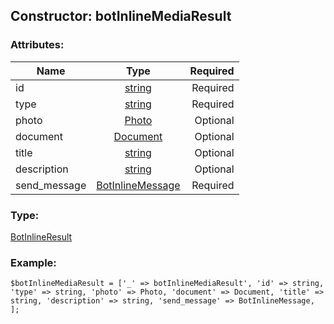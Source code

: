 ## Constructor: botInlineMediaResult  

### Attributes:

| Name     |    Type       | Required |
|----------|:-------------:|---------:|
|id|[string](../types/string.md) | Required|
|type|[string](../types/string.md) | Required|
|photo|[Photo](../types/Photo.md) | Optional|
|document|[Document](../types/Document.md) | Optional|
|title|[string](../types/string.md) | Optional|
|description|[string](../types/string.md) | Optional|
|send\_message|[BotInlineMessage](../types/BotInlineMessage.md) | Required|
### Type: 

[BotInlineResult](../types/BotInlineResult.md)
### Example:

```
$botInlineMediaResult = ['_' => botInlineMediaResult', 'id' => string, 'type' => string, 'photo' => Photo, 'document' => Document, 'title' => string, 'description' => string, 'send_message' => BotInlineMessage, ];
```